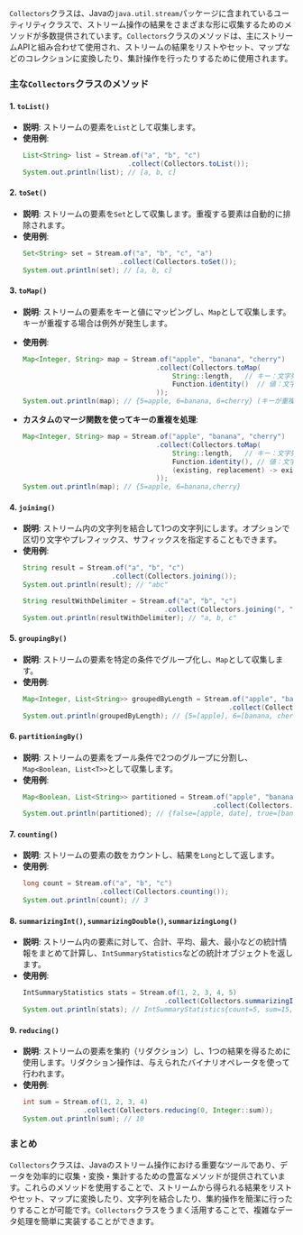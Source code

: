`Collectors`クラスは、Javaの`java.util.stream`パッケージに含まれているユーティリティクラスで、ストリーム操作の結果をさまざまな形に収集するためのメソッドが多数提供されています。`Collectors`クラスのメソッドは、主にストリームAPIと組み合わせて使用され、ストリームの結果をリストやセット、マップなどのコレクションに変換したり、集計操作を行ったりするために使用されます。

### 主な`Collectors`クラスのメソッド

#### 1. `toList()`
- **説明**: ストリームの要素を`List`として収集します。
- **使用例**:
  ```java
  List<String> list = Stream.of("a", "b", "c")
                            .collect(Collectors.toList());
  System.out.println(list); // [a, b, c]
  ```

#### 2. `toSet()`
- **説明**: ストリームの要素を`Set`として収集します。重複する要素は自動的に排除されます。
- **使用例**:
  ```java
  Set<String> set = Stream.of("a", "b", "c", "a")
                          .collect(Collectors.toSet());
  System.out.println(set); // [a, b, c]
  ```

#### 3. `toMap()`
- **説明**: ストリームの要素をキーと値にマッピングし、`Map`として収集します。キーが重複する場合は例外が発生します。
- **使用例**:
  ```java
  Map<Integer, String> map = Stream.of("apple", "banana", "cherry")
                                   .collect(Collectors.toMap(
                                       String::length,   // キー：文字列の長さ
                                       Function.identity()  // 値：文字列自体
                                   ));
  System.out.println(map); // {5=apple, 6=banana, 6=cherry} (キーが重複するため例外発生)
  ```

- **カスタムのマージ関数を使ってキーの重複を処理**:
  ```java
  Map<Integer, String> map = Stream.of("apple", "banana", "cherry")
                                   .collect(Collectors.toMap(
                                       String::length,   // キー：文字列の長さ
                                       Function.identity(), // 値：文字列自体
                                       (existing, replacement) -> existing + "," + replacement  // マージ関数
                                   ));
  System.out.println(map); // {5=apple, 6=banana,cherry}
  ```

#### 4. `joining()`
- **説明**: ストリーム内の文字列を結合して1つの文字列にします。オプションで区切り文字やプレフィックス、サフィックスを指定することもできます。
- **使用例**:
  ```java
  String result = Stream.of("a", "b", "c")
                        .collect(Collectors.joining());
  System.out.println(result); // "abc"

  String resultWithDelimiter = Stream.of("a", "b", "c")
                                     .collect(Collectors.joining(", "));
  System.out.println(resultWithDelimiter); // "a, b, c"
  ```

#### 5. `groupingBy()`
- **説明**: ストリームの要素を特定の条件でグループ化し、`Map`として収集します。
- **使用例**:
  ```java
  Map<Integer, List<String>> groupedByLength = Stream.of("apple", "banana", "cherry", "date")
                                                     .collect(Collectors.groupingBy(String::length));
  System.out.println(groupedByLength); // {5=[apple], 6=[banana, cherry], 4=[date]}
  ```

#### 6. `partitioningBy()`
- **説明**: ストリームの要素をブール条件で2つのグループに分割し、`Map<Boolean, List<T>>`として収集します。
- **使用例**:
  ```java
  Map<Boolean, List<String>> partitioned = Stream.of("apple", "banana", "cherry", "date")
                                                 .collect(Collectors.partitioningBy(s -> s.length() > 5));
  System.out.println(partitioned); // {false=[apple, date], true=[banana, cherry]}
  ```

#### 7. `counting()`
- **説明**: ストリームの要素の数をカウントし、結果を`Long`として返します。
- **使用例**:
  ```java
  long count = Stream.of("a", "b", "c")
                     .collect(Collectors.counting());
  System.out.println(count); // 3
  ```

#### 8. `summarizingInt()`, `summarizingDouble()`, `summarizingLong()`
- **説明**: ストリーム内の要素に対して、合計、平均、最大、最小などの統計情報をまとめて計算し、`IntSummaryStatistics`などの統計オブジェクトを返します。
- **使用例**:
  ```java
  IntSummaryStatistics stats = Stream.of(1, 2, 3, 4, 5)
                                     .collect(Collectors.summarizingInt(Integer::intValue));
  System.out.println(stats); // IntSummaryStatistics{count=5, sum=15, min=1, average=3.000000, max=5}
  ```

#### 9. `reducing()`
- **説明**: ストリームの要素を集約（リダクション）し、1つの結果を得るために使用します。リダクション操作は、与えられたバイナリオペレータを使って行われます。
- **使用例**:
  ```java
  int sum = Stream.of(1, 2, 3, 4)
                 .collect(Collectors.reducing(0, Integer::sum));
  System.out.println(sum); // 10
  ```

### まとめ

`Collectors`クラスは、Javaのストリーム操作における重要なツールであり、データを効率的に収集・変換・集計するための豊富なメソッドが提供されています。これらのメソッドを使用することで、ストリームから得られる結果をリストやセット、マップに変換したり、文字列を結合したり、集約操作を簡潔に行ったりすることが可能です。`Collectors`クラスをうまく活用することで、複雑なデータ処理を簡単に実装することができます。
